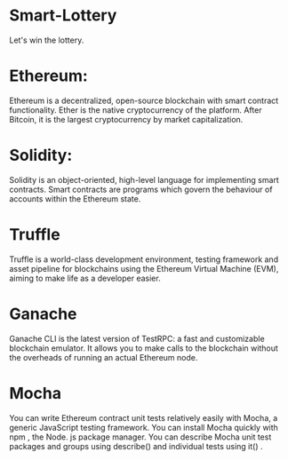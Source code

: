 # Smart-Lottery
Let's win the lottery.
# Ethereum:
Ethereum is a decentralized, open-source blockchain with smart contract functionality. Ether is the native cryptocurrency of the platform. After Bitcoin, it is the largest cryptocurrency by market capitalization. 

# Solidity:
Solidity is an object-oriented, high-level language for implementing smart contracts. Smart contracts are programs which govern the behaviour of accounts within the Ethereum state.

# Truffle
Truffle is a world-class development environment, testing framework and asset pipeline for blockchains using the Ethereum Virtual Machine (EVM), aiming to make life as a developer easier.

# Ganache
Ganache CLI is the latest version of TestRPC: a fast and customizable blockchain emulator. It allows you to make calls to the blockchain without the overheads of running an actual Ethereum node.

# Mocha
You can write Ethereum contract unit tests relatively easily with Mocha, a generic JavaScript testing framework. You can install Mocha quickly with npm , the Node. js package manager. You can describe Mocha unit test packages and groups using describe() and individual tests using it() .